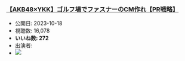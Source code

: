 ### [【AKB48×YKK】ゴルフ場でファスナーのCM作れ【PR戦略】](https://www.youtube.com/watch?v=5tz-e6kxFMY)
-   公開日: 2023-10-18
-   視聴数: 16,078
-   **いいね数: 272**
-   出演者: 
- [![](https://img.youtube.com/vi/5tz-e6kxFMY/hqdefault.jpg)](https://www.youtube.com/watch?v=5tz-e6kxFMY)
